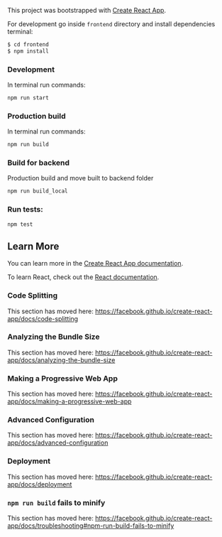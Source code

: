 This project was bootstrapped with [Create React App](https://github.com/facebook/create-react-app).

For development go inside `frontend` directory and install dependencies terminal:

```bash
$ cd frontend
$ npm install
```

### Development
In terminal run commands:
```bash
npm run start
```

### Production build
In terminal run commands:
```bash
npm run build
```

### Build for backend  
 Production build and move built to backend folder
```bash 
npm run build_local
```


### Run tests:
```bash
npm test
```

## Learn More

You can learn more in the [Create React App documentation](https://facebook.github.io/create-react-app/docs/getting-started).

To learn React, check out the [React documentation](https://reactjs.org/).

### Code Splitting

This section has moved here: https://facebook.github.io/create-react-app/docs/code-splitting

### Analyzing the Bundle Size

This section has moved here: https://facebook.github.io/create-react-app/docs/analyzing-the-bundle-size

### Making a Progressive Web App

This section has moved here: https://facebook.github.io/create-react-app/docs/making-a-progressive-web-app

### Advanced Configuration

This section has moved here: https://facebook.github.io/create-react-app/docs/advanced-configuration

### Deployment

This section has moved here: https://facebook.github.io/create-react-app/docs/deployment

### `npm run build` fails to minify

This section has moved here: https://facebook.github.io/create-react-app/docs/troubleshooting#npm-run-build-fails-to-minify
